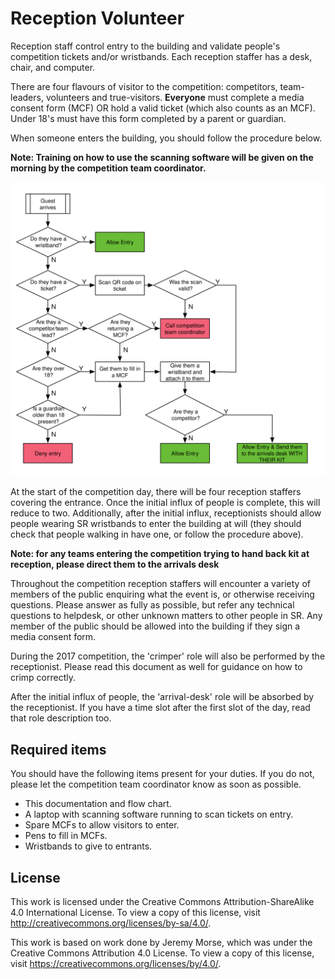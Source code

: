# Reception Volunteer

Reception staff control entry to the building and validate people's competition
tickets and/or wristbands. Each reception staffer has a desk, chair, and
computer.

There are four flavours of visitor to the competition: competitors,
team-leaders, volunteers and true-visitors. **Everyone** must complete a media consent form (MCF) OR hold a valid ticket (which also counts as an MCF). Under 18's must have this form completed by a parent or guardian.

When someone enters the building, you should follow the procedure below.

**Note: Training on how to use the scanning software will be given on the morning by the competition team coordinator.**

![Reception Desk Flow](../Diagrams/ReceptionDeskFlow.svg)

At the start of the competition day, there will be four reception staffers
covering the entrance. Once the initial influx of people is complete, this
will reduce to two. Additionally, after the initial influx, receptionists
should allow people wearing SR wristbands to enter the building at will (they
should check that people walking in have one, or follow the procedure above).

**Note: for any teams entering the competition trying to hand back kit at reception, please direct them to the arrivals desk**

Throughout the competition reception staffers will encounter a variety of
members of the public enquiring what the event is, or otherwise receiving
questions. Please answer as fully as possible, but refer any technical questions
to helpdesk, or other unknown matters to other people in SR. Any member
of the public should be allowed into the building if they sign a media consent
form.

During the 2017 competition, the 'crimper' role will also be performed by the receptionist. Please read this document as well for guidance on how to crimp correctly.

After the initial influx of people, the 'arrival-desk' role
will be absorbed by the receptionist. If you have a time slot after the first
slot of the day, read that role description too.

## Required items
You should have the following items present for your duties. If you do not, please let the competition team coordinator know as soon as possible.

* This documentation and flow chart.
* A laptop with scanning software running to scan tickets on entry.
* Spare MCFs to allow visitors to enter.
* Pens to fill in MCFs.
* Wristbands to give to entrants.

## License

This work is licensed under the Creative Commons
Attribution-ShareAlike 4.0 International License. To view a copy of
this license, visit http://creativecommons.org/licenses/by-sa/4.0/.

This work is based on work done by Jeremy Morse, which was under the
Creative Commons Attribution 4.0 License.  To view a copy of this
license, visit https://creativecommons.org/licenses/by/4.0/.
